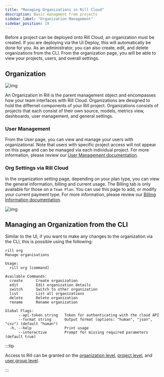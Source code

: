 ```yaml
---
title: "Managing Organizations in Rill Cloud"
description: Basic managment from projects 
sidebar_label: "Organization Management"
sidebar_position: 19
---
```


Before a project can be deployed onto Rill Cloud, an organization must be created. If you are deploying via the UI Deploy, this will automatically be done for you. As an administrator, you can also create, edit, and delete organizations from the CLI. From the organization page, you will be able to view your projects, users, and overall settings. 

## Organization


![img](/img/manage/project-management/rill-org.png)

An Organization in Rill is the parent management object and encompasses how your team  interfaces with Rill Cloud. Organizations are designed to hold the differnet components of your Rill project. Organizations consists of projects that each consist of their own source, models, metrics view, dashboards, user management, and general settings.

### User Management

From the User page, you can view and manage your users with organizational. Note that users with specific project access will not appear on this page and can be managed via each individual project. For more information, please review our [User Management documentation](user-management.md).


### Org Settings via Rill Cloud

In the organization setting page, depending on your plan type, you can view the general information, billing and current usage. The Billing tab is only available for those on a `Team Plan`. You can use this page to add, or modify your current payment type. For more information, please review our [Billing Information documentation](account-management/billing.md).

![img](/img/manage/project-management/rill-org-settings.png)


## Managing an Organization from the CLI
Similar to the UI, if you want to make any changes to the organization via the CLI, this is possible using the following: 
```
rill org
Manage organisations

Usage:
  rill org [command]

Available Commands:
  create      Create organization
  edit        Edit organization details
  switch      Switch to other organization
  list        List all organizations
  delete      Delete organization
  rename      Rename organization

Global Flags:
      --api-token string   Token for authenticating with the cloud API
      --format string      Output format (options: "human", "json", "csv") (default "human")
  -h, --help               Print usage
      --interactive        Prompt for missing required parameters (default true)
```

:::tip

Access to Rill can be granted on the [organization level](/manage/user-management#how-to-add-an-organization-user), [project level](/manage/user-management#how-to-add-a-project-user), and [user group level](/manage/user-management#how-to-add-a-user-to-a-usergroup).

:::


